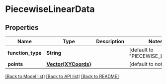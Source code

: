 # PiecewiseLinearData

## Properties

Name | Type | Description | Notes
------------ | ------------- | ------------- | -------------
**function_type** | **String** |  | [default to "PIECEWISE_LINEAR"]
**points** | [**Vector{XYCoords}**](XYCoords.md) |  | [default to nothing]

[[Back to Model list]](../README.md#models) [[Back to API list]](../README.md#api-endpoints) [[Back to README]](../README.md)
